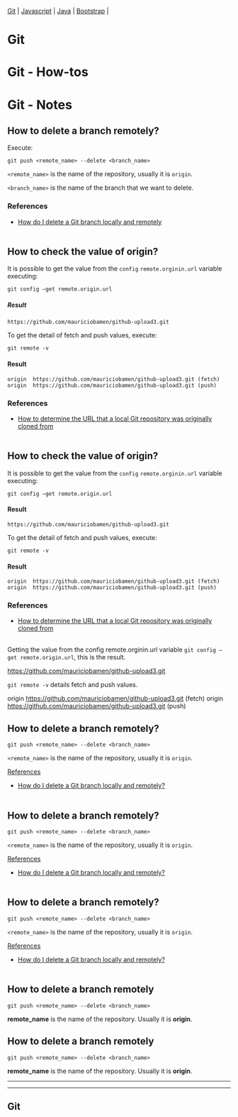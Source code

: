 [Git](index.md) | [Javascript](javascript.md) | [Java](index.md) | [Bootstrap](javascript.md) | 

# Git

# Git - How-tos

# Git - Notes

## How to delete a branch remotely?
Execute:
```
git push <remote_name> --delete <branch_name>
```
`<remote_name>` is the name of the repository, usually it is `origin`.

`<branch_name>` is the name of the branch that we want to delete.

### References
* [How do I delete a Git branch locally and remotely](https://stackoverflow.com/questions/2003505/how-do-i-delete-a-git-branch-locally-and-remotely)
<br><br>



## How to check the value of origin?
It is possible to get the value from the `config` `remote.orginin.url` variable executing: 
```
git config –get remote.origin.url
```
##### Result
```
https://github.com/mauriciobamen/github-upload3.git
```
To get the detail of fetch and push values, execute: 
```
git remote -v
```
#### Result
```
origin  https://github.com/mauriciobamen/github-upload3.git (fetch)
origin  https://github.com/mauriciobamen/github-upload3.git (push)
```

### References
* [How to determine the URL that a local Git repository was originally cloned from](https://stackoverflow.com/questions/4089430/how-to-determine-the-url-that-a-local-git-repository-was-originally-cloned-from)
<br><br>



## How to check the value of origin?
It is possible to get the value from the `config` `remote.orginin.url` variable executing: 
```
git config –get remote.origin.url
```
#### Result
```
https://github.com/mauriciobamen/github-upload3.git
```
To get the detail of fetch and push values, execute: 
```
git remote -v
```
#### Result
```
origin  https://github.com/mauriciobamen/github-upload3.git (fetch)
origin  https://github.com/mauriciobamen/github-upload3.git (push)
```

### References
* [How to determine the URL that a local Git repository was originally cloned from](https://stackoverflow.com/questions/4089430/how-to-determine-the-url-that-a-local-git-repository-was-originally-cloned-from)
<br><br>




 

Getting the value from the config remote.orginin.url variable `git config –get remote.origin.url`, this is the result. 

https://github.com/mauriciobamen/github-upload3.git

`git remote -v` details fetch and push values. 

origin  https://github.com/mauriciobamen/github-upload3.git (fetch)
origin  https://github.com/mauriciobamen/github-upload3.git (push)



## How to delete a branch remotely?
```
git push <remote_name> --delete <branch_name>
```
``<remote_name>`` is the name of the repository, usually it is `origin`.

<ins>References</ins>
* [How do I delete a Git branch locally and remotely?](https://stackoverflow.com/questions/2003505/how-do-i-delete-a-git-branch-locally-and-remotely)
<br><br>

## How to delete a branch remotely?
```
git push <remote_name> --delete <branch_name>
```
``<remote_name>`` is the name of the repository, usually it is `origin`.

<ins>References</ins>
* [How do I delete a Git branch locally and remotely?](https://stackoverflow.com/questions/2003505/how-do-i-delete-a-git-branch-locally-and-remotely)
<br><br>

## How to delete a branch remotely?
```
git push <remote_name> --delete <branch_name>
```
``<remote_name>`` is the name of the repository, usually it is `origin`.

<ins>References</ins>
* [How do I delete a Git branch locally and remotely?](https://stackoverflow.com/questions/2003505/how-do-i-delete-a-git-branch-locally-and-remotely)
<br><br>

## How to delete a branch remotely
```
git push <remote_name> --delete <branch_name>
```
**remote_name** is the name of the repository. Usually it is **origin**.

## How to delete a branch remotely
```
git push <remote_name> --delete <branch_name>
```
**remote_name** is the name of the repository. Usually it is **origin**.


---

---
Git
---
